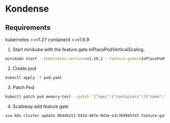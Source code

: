 # Kondense

## Requirements
kubernetes >=v1.27
containerd >=v1.6.9

1. Start minikube with the feature gate InPlacePodVerticalScaling.
```bash
minikube start --kubernetes-version=v1.29.2 --feature-gates=InPlacePodVerticalScaling=true
```

2. Create pod
```bash
kubectl apply -f pod.yaml
```

3. Patch Pod
```bash
kubectl patch pod memory-test --patch '{"spec":{"containers":[{"name":"ubuntu", "resources":{"limits":{"memory": "100Mi", "cpu":"100m"},"requests":{"memory": "100Mi", "cpu":"100m"}}}]}}'
```

4. Scaleway add feature gate
```bash
scw k8s cluster update 0b4db211-543d-407e-9d3e-e3c7b9945fe5 feature-gates.0=InPlacePodVerticalScaling
```
